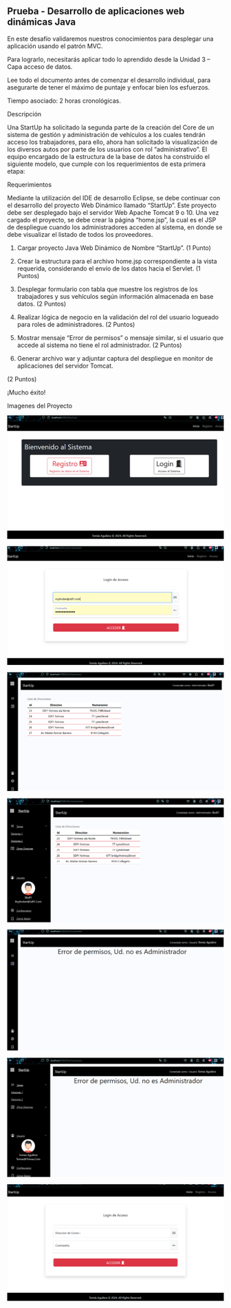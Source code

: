 Prueba - Desarrollo de aplicaciones web dinámicas Java
--

En este desafío validaremos nuestros conocimientos para desplegar una aplicación usando
el patrón MVC.

Para lograrlo, necesitarás aplicar todo lo aprendido desde la Unidad 3 – Capa acceso de
datos.

Lee todo el documento antes de comenzar el desarrollo individual, para asegurarte de tener
el máximo de puntaje y enfocar bien los esfuerzos.


Tiempo asociado: 2 horas cronológicas.

Descripción

Una StartUp ha solicitado la segunda parte de la creación del Core de un sistema de gestión
y administración de vehículos a los cuales tendrán acceso los trabajadores, para ello, ahora
han solicitado la visualización de los diversos autos por parte de los usuarios con rol
“administrativo”. El equipo encargado de la estructura de la base de datos ha construido el
siguiente modelo, que cumple con los requerimientos de esta primera etapa:




Requerimientos

Mediante la utilización del IDE de desarrollo Eclipse, se debe continuar con el desarrollo del
proyecto Web Dinámico llamado “StartUp”. Este proyecto debe ser desplegado bajo el
servidor Web Apache Tomcat 9 o 10.
Una vez cargado el proyecto, se debe crear la página “home.jsp”, la cual es el JSP de
despliegue cuando los administradores acceden al sistema, en donde se debe visualizar el
listado de todos los proveedores.

1. Cargar proyecto Java Web Dinámico de Nombre “StartUp”.
(1 Punto)

2. Crear la estructura para el archivo home.jsp correspondiente a la vista requerida,
considerando el envío de los datos hacia el Servlet.
(1 Puntos)

3. Desplegar formulario con tabla que muestre los registros de los trabajadores y sus
vehículos según información almacenada en base datos.
(2 Puntos)

4. Realizar lógica de negocio en la validación del rol del usuario logueado para roles de
administradores.
(2 Puntos)

5. Mostrar mensaje “Error de permisos” o mensaje similar, si el usuario que accede al
sistema no tiene el rol administrador.
(2 Puntos)

6. Generar archivo war y adjuntar captura del despliegue en monitor de aplicaciones del
servidor Tomcat.

(2 Puntos)


¡Mucho éxito!

Imagenes del Proyecto

![alt text](image.png)

![alt text](image-1.png)

![alt text](image-2.png)

![alt text](image-3.png)

![alt text](image-4.png)

![alt text](image-5.png)

![alt text](image-6.png)

